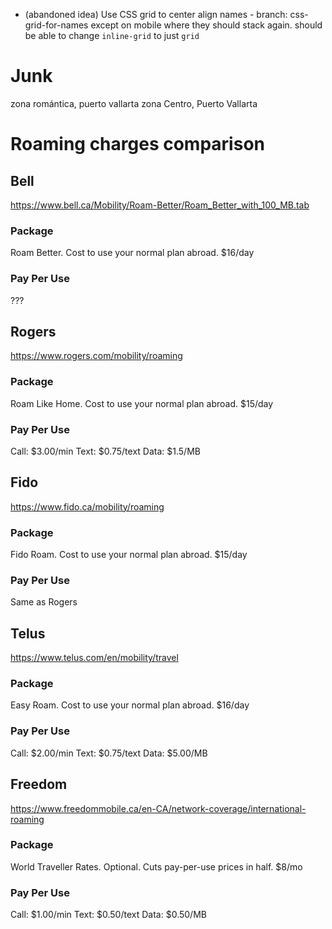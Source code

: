 




- (abandoned idea) Use CSS grid to center align names - branch: css-grid-for-names
    except on mobile where they should stack again.
    should be able to change `inline-grid` to just `grid`










# Junk



zona romántica, puerto vallarta
zona Centro, Puerto Vallarta




# Roaming charges comparison


## Bell

https://www.bell.ca/Mobility/Roam-Better/Roam_Better_with_100_MB.tab

### Package

Roam Better. Cost to use your normal plan abroad. $16/day

### Pay Per Use

???


## Rogers

https://www.rogers.com/mobility/roaming

### Package

Roam Like Home. Cost to use your normal plan abroad. $15/day

### Pay Per Use

Call: $3.00/min
Text: $0.75/text
Data: $1.5/MB


## Fido

https://www.fido.ca/mobility/roaming

### Package

Fido Roam. Cost to use your normal plan abroad. $15/day

### Pay Per Use

Same as Rogers



## Telus

https://www.telus.com/en/mobility/travel

### Package

Easy Roam. Cost to use your normal plan abroad. $16/day

### Pay Per Use

Call: $2.00/min
Text: $0.75/text
Data: $5.00/MB



## Freedom

https://www.freedommobile.ca/en-CA/network-coverage/international-roaming

### Package

World Traveller Rates. Optional. Cuts pay-per-use prices in half. $8/mo

### Pay Per Use

Call: $1.00/min
Text: $0.50/text
Data: $0.50/MB

